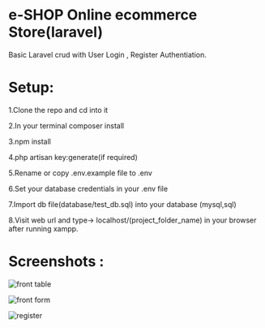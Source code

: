 # e-SHOP Online ecommerce Store(laravel)

Basic Laravel crud with User Login , Register Authentiation.

# Setup:
1.Clone the repo and cd into it

2.In your terminal composer install

3.npm install

4.php artisan key:generate(if required)

5.Rename or copy .env.example file to .env

6.Set your database credentials in your .env file

7.Import db file(database/test_db.sql) into your database (mysql,sql)

8.Visit web url and type-> localhost/(project_folder_name) in your browser after running xampp.

# Screenshots :


![front table](https://user-images.githubusercontent.com/92640408/185544283-4710e259-368e-4671-989d-869d60ce1960.png)

![front form](https://user-images.githubusercontent.com/92640408/185545600-ce777e5f-a292-4104-87d8-31a4fcb849bd.png)

![register](https://user-images.githubusercontent.com/92640408/185545870-4fd6bbd3-aa35-406e-9d2f-a1606bfe6463.png)
